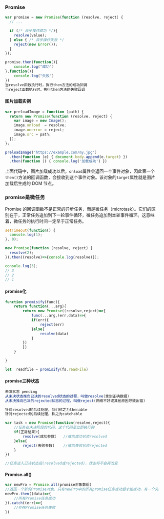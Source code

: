 ### Promise

```javascript
var promise = new Promise(function (resolve, reject) {
  // ...

  if (/* 异步操作成功 */){
    resolve(value);
  } else { /* 异步操作失败 */
    reject(new Error());
  }
});

promise.then(function(){
    console.log("成功")
},function(){
    console.log("失败")
})
当resolve函数执行时，执行then方法的成功回调
当reject函数执行时，执行then方法的失败回调
```



#### 图片加载实例

```javascript
var preloadImage = function (path) {
  return new Promise(function (resolve, reject) {
    var image = new Image();
    image.onload  = resolve;
    image.onerror = reject;
    image.src = path;
  });
};

preloadImage('https://example.com/my.jpg')
  .then(function (e) { document.body.append(e.target) })
  .then(function () { console.log('加载成功') })
```



 上面代码中，图片加载成功以后，`onload`属性会返回一个事件对象，因此第一个`then()`方法的回调函数，会接收到这个事件对象。该对象的`target`属性就是图片加载后生成的 DOM 节点。 



### promise是微任务

 Promise 的回调函数不是正常的异步任务，而是微任务（microtask）。它们的区别在于，正常任务追加到下一轮事件循环，微任务追加到本轮事件循环。这意味着，微任务的执行时间一定早于正常任务。 

```javascript
setTimeout(function() {
  console.log(1);
}, 0);

new Promise(function (resolve, reject) {
  resolve(2);
}).then((resolve)=>{console.log(resolve)});

console.log(3);
// 3
// 2
// 1
```



#### promise化

```javascript
function promisify(func){
	return function(...arg){
		return new Promise((resolve,reject)=>{
            func(...arg,(err,data)=>{
            if(err){
                reject(err)
            }else{
                resolve(data)
            }
        })
        })
    }

}

let  readfile = promisify(fs.readFile)
```



#### promise三种状态

```js
未决状态 pending
从未决状态推向已决的resolved状态的过程，叫做resolve(拿到正确数据)
从未决推向已决的rejected状态的过程，叫做reject(网络不好或其他原因导致出错)

针对resolved的后续处理，我们称之为thenable
针对rejected的后续处理，称之为catchable

var task = new Promise(function(resolve,reject){
    //任务在未决阶段的代码，这个代码是立即执行的
    if(正常结果){
        resolve(成功参数)	//推向成功状态resolved
    }else{
        reject(失败参数)	//推向失败状态rejected
    }
})

//任务进入已决状态后(resolved或rejected)，状态将不会再改变
```



#### Promise.all()

```js
var newPro = Promise.all(promise对象数组)
//返回一个新的Promise对象，只有newPro中的所有promise任务成功后才能成功，有一个失败就直接失败
newPro.then((data)=>{
    //所有Promise任务成功
}).catch((err)=>{
    //存在Promise任务失败
})
```

